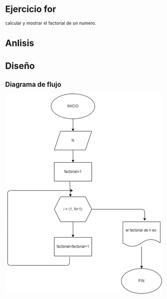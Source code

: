 # Ejercicio for

calcular y mostrar el factorial de un numero.

# Anlisis 

# Diseño 

## Diagrama de flujo 
![diagrama de flujo](diagrama.png "diagrama de flujo")